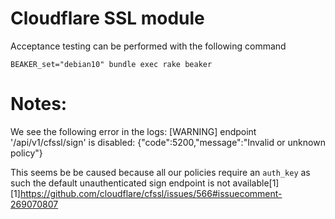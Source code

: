 # Cloudflare SSL module

Acceptance testing can be performed with the following command

`BEAKER_set="debian10" bundle exec rake beaker`

# Notes:

We see the following error in the logs:
  [WARNING] endpoint '/api/v1/cfssl/sign' is disabled: {"code":5200,"message":"Invalid or unknown policy"}

This seems be be caused because all our policies require an `auth_key` as such the default unauthenticated
sign endpoint is not available[1]
[1]https://github.com/cloudflare/cfssl/issues/566#issuecomment-269070807
